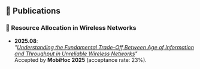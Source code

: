 <!-- Publications -->
<span id="publications"></span>
## 📝 Publications 

### 📡 Resource Allocation in Wireless Networks

- **2025.08**:  
  *"[Understanding the Fundamental Trade-Off Between Age of Information and Throughput in Unreliable Wireless Networks](https://arxiv.org/pdf/2508.12185)"*  
  Accepted by **MobiHoc 2025** (acceptance rate: 23%).  
